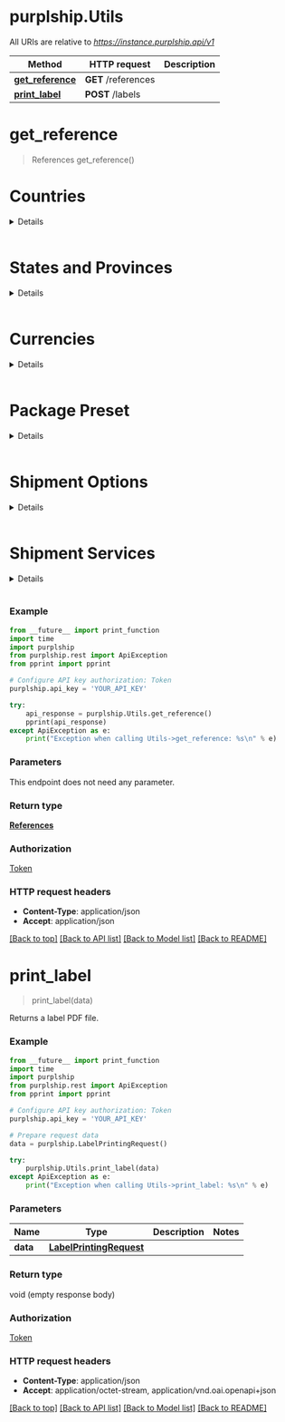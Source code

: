 # purplship.Utils

All URIs are relative to *https://instance.purplship.api/v1*

Method | HTTP request | Description
------------- | ------------- | -------------
[**get_reference**](Utils.md#get_reference) | **GET** /references | 
[**print_label**](Utils.md#print_label) | **POST** /labels | 


# **get_reference**
> References get_reference()

# Countries

<details>

Code | Name
--- | ---
AD | ANDORRA
AE | UNITED ARAB EMIRATES
AF | AFGHANISTAN
AG | ANTIGUA
AI | ANGUILLA
AL | ALBANIA
AM | ARMENIA
AN | NETHERLANDS ANTILLES
AO | ANGOLA
AR | ARGENTINA
AS | AMERICAN SAMOA
AT | AUSTRIA
AU | AUSTRALIA
AW | ARUBA
AZ | AZERBAIJAN
BA | BOSNIA AND HERZEGOVINA
BB | BARBADOS
BD | BANGLADESH
BE | BELGIUM
BF | BURKINA FASO
BG | BULGARIA
BH | BAHRAIN
BI | BURUNDI
BJ | BENIN
BM | BERMUDA
BN | BRUNEI
BO | BOLIVIA
BR | BRAZIL
BS | BAHAMAS
BT | BHUTAN
BW | BOTSWANA
BY | BELARUS
BZ | BELIZE
CA | CANADA
CD | CONGO, THE DEMOCRATIC REPUBLIC OF
CF | CENTRAL AFRICAN REPUBLIC
CG | CONGO
CH | SWITZERLAND
CI | COTE D IVOIRE
CK | COOK ISLANDS
CL | CHILE
CM | CAMEROON
CN | CHINA, PEOPLES REPUBLIC
CO | COLOMBIA
CR | COSTA RICA
CU | CUBA
CV | CAPE VERDE
CY | CYPRUS
CZ | CZECH REPUBLIC, THE
DE | GERMANY
DJ | DJIBOUTI
DK | DENMARK
DM | DOMINICA
DO | DOMINICAN REPUBLIC
DZ | ALGERIA
EC | ECUADOR
EE | ESTONIA
EG | EGYPT
ER | ERITREA
ES | SPAIN
ET | ETHIOPIA
FI | FINLAND
FJ | FIJI
FK | FALKLAND ISLANDS
FM | MICRONESIA, FEDERATED STATES OF
FO | FAROE ISLANDS
FR | FRANCE
GA | GABON
GB | UNITED KINGDOM
GD | GRENADA
GE | GEORGIA
GF | FRENCH GUYANA
GG | GUERNSEY
GH | GHANA
GI | GIBRALTAR
GL | GREENLAND
GM | GAMBIA
GN | GUINEA REPUBLIC
GP | GUADELOUPE
GQ | GUINEA-EQUATORIAL
GR | GREECE
GT | GUATEMALA
GU | GUAM
GW | GUINEA-BISSAU
GY | GUYANA (BRITISH)
HK | HONG KONG
HN | HONDURAS
HR | CROATIA
HT | HAITI
HU | HUNGARY
IC | CANARY ISLANDS, THE
ID | INDONESIA
IE | IRELAND, REPUBLIC OF
IL | ISRAEL
IN | INDIA
IQ | IRAQ
IR | IRAN (ISLAMIC REPUBLIC OF)
IS | ICELAND
IT | ITALY
JE | JERSEY
JM | JAMAICA
JO | JORDAN
JP | JAPAN
KE | KENYA
KG | KYRGYZSTAN
KH | CAMBODIA
KI | KIRIBATI
KM | COMOROS
KN | ST. KITTS
KP | KOREA, THE D.P.R OF (NORTH K.)
KR | KOREA, REPUBLIC OF (SOUTH K.)
KV | KOSOVO
KW | KUWAIT
KY | CAYMAN ISLANDS
KZ | KAZAKHSTAN
LA | LAO PEOPLES DEMOCRATIC REPUBLIC
LB | LEBANON
LC | ST. LUCIA
LI | LIECHTENSTEIN
LK | SRI LANKA
LR | LIBERIA
LS | LESOTHO
LT | LITHUANIA
LU | LUXEMBOURG
LV | LATVIA
LY | LIBYA
MA | MOROCCO
MC | MONACO
MD | MOLDOVA, REPUBLIC OF
ME | MONTENEGRO, REPUBLIC OF
MG | MADAGASCAR
MH | MARSHALL ISLANDS
MK | MACEDONIA, REPUBLIC OF
ML | MALI
MM | MYANMAR
MN | MONGOLIA
MO | MACAU
MP | COMMONWEALTH NO. MARIANA ISLANDS
MQ | MARTINIQUE
MR | MAURITANIA
MS | MONTSERRAT
MT | MALTA
MU | MAURITIUS
MV | MALDIVES
MW | MALAWI
MX | MEXICO
MY | MALAYSIA
MZ | MOZAMBIQUE
NA | NAMIBIA
NC | NEW CALEDONIA
NE | NIGER
NG | NIGERIA
NI | NICARAGUA
NL | NETHERLANDS, THE
NO | NORWAY
NP | NEPAL
NR | NAURU, REPUBLIC OF
NU | NIUE
NZ | NEW ZEALAND
OM | OMAN
PA | PANAMA
PE | PERU
PF | TAHITI
PG | PAPUA NEW GUINEA
PH | PHILIPPINES, THE
PK | PAKISTAN
PL | POLAND
PR | PUERTO RICO
PT | PORTUGAL
PW | PALAU
PY | PARAGUAY
QA | QATAR
RE | REUNION, ISLAND OF
RO | ROMANIA
RS | SERBIA, REPUBLIC OF
RU | RUSSIAN FEDERATION, THE
RW | RWANDA
SA | SAUDI ARABIA
SB | SOLOMON ISLANDS
SC | SEYCHELLES
SD | SUDAN
SE | SWEDEN
SG | SINGAPORE
SH | SAINT HELENA
SI | SLOVENIA
SK | SLOVAKIA
SL | SIERRA LEONE
SM | SAN MARINO
SN | SENEGAL
SO | SOMALIA
SR | SURINAME
SS | SOUTH SUDAN
ST | SAO TOME AND PRINCIPE
SV | EL SALVADOR
SY | SYRIA
SZ | SWAZILAND
TC | TURKS AND CAICOS ISLANDS
TD | CHAD
TG | TOGO
TH | THAILAND
TJ | TAJIKISTAN
TL | TIMOR LESTE
TN | TUNISIA
TO | TONGA
TR | TURKEY
TT | TRINIDAD AND TOBAGO
TV | TUVALU
TW | TAIWAN
TZ | TANZANIA
UA | UKRAINE
UG | UGANDA
US | UNITED STATES OF AMERICA
UY | URUGUAY
UZ | UZBEKISTAN
VA | VATICAN CITY STATE
VC | ST. VINCENT
VE | VENEZUELA
VG | VIRGIN ISLANDS (BRITISH)
VI | VIRGIN ISLANDS (US)
VN | VIETNAM
VU | VANUATU
WS | SAMOA
XB | BONAIRE
XC | CURACAO
XE | ST. EUSTATIUS
XM | ST. MAARTEN
XN | NEVIS
XS | SOMALILAND, REP OF (NORTH SOMALIA)
XY | ST. BARTHELEMY
YE | YEMEN, REPUBLIC OF
YT | MAYOTTE
ZA | SOUTH AFRICA
ZM | ZAMBIA
ZW | ZIMBABWE

</details><br/>


# States and Provinces

<details>


## UNITED ARAB EMIRATES

Code | Name
--- | ---
AB | Abu Dhabi
AJ | Ajman
DU | Dubai
FU | Fujairah
RA | Ras al-Khaimah
SH | Sharjah
UM | Umm al-Qaiwain



## CANADA

Code | Name
--- | ---
AB | Alberta
BC | British Columbia
MB | Manitoba
NB | New Brunswick
NL | Newfoundland
NT | Northwest Territories
NS | Nova Scotia
NU | Nunavut
ON | Ontario
PE | Prince Edward Island
QC | Quebec
SK | Saskatchewan
YT | Yukon



## CHINA, PEOPLES REPUBLIC

Code | Name
--- | ---
anhui | Anhui
hainan | Hainan
jiangxi | Jiangxi
shanghai | Shanghai
beijing | Beijing
hebei | Hebei
jilin | Jilin
shanxi | Shanxi
chongqing | Chongqing
heilongjiang | Heilongjiang
liaoning | Liaoning
sichuan | Sichuan
fujian | Fujian
henan | Henan
nei_mongol | Nei Mongol
tianjin | Tianjin
gansu | Gansu
hubei | Hubei
qinghai | Qinghai
xinjiang | Xinjiang
guangdong | Guangdong
hunan | Hunan
shaanxi | Shaanxi
yunnan | Yunnan
guizhou | Guizhou
jiangsu | Jiangsu
shandong | Shandong
zhejiang | Zhejiang



## INDIA

Code | Name
--- | ---
AN | Andaman & Nicobar (U.T)
AP | Andhra Pradesh
AR | Arunachal Pradesh
AS | Assam
BR | Bihar
CG | Chattisgarh
CH | Chandigarh (U.T.)
DD | Daman & Diu (U.T.)
DL | Delhi (U.T.)
DN | Dadra and Nagar Haveli (U.T.)
GA | Goa
GJ | Gujarat
HP | Himachal Pradesh
HR | Haryana
JH | Jharkhand
JK | Jammu & Kashmir
KA | Karnataka
KL | Kerala
LD | Lakshadweep (U.T)
MH | Maharashtra
ML | Meghalaya
MN | Manipur
MP | Madhya Pradesh
MZ | Mizoram
NL | Nagaland
OR | Orissa
PB | Punjab
PY | Puducherry (U.T.)
RJ | Rajasthan
SK | Sikkim
TN | Tamil Nadu
TR | Tripura
UA | Uttaranchal
UP | Uttar Pradesh
WB | West Bengal



## MEXICO

Code | Name
--- | ---
AG | Aguascalientes
BC | Baja California
BS | Baja California Sur
CM | Campeche
CS | Chiapas
CH | Chihuahua
CO | Coahuila
CL | Colima
DF | Ciudad de México
DG | Durango
GT | Guanajuato
GR | Guerrero
HG | Hidalgo
JA | Jalisco
EM | Estado de México
MI | Michoacán
MO | Morelos
NA | Nayarit
NL | Nuevo León
OA | Oaxaca
PU | Puebla
QE | Querétaro
QR | Quintana Roo
SL | San Luis Potosí
SI | Sinaloa
SO | Sonora
TB | Tabasco
TM | Tamaulipas
TL | Tlaxcala
VE | Veracruz
YU | Yucatán
ZA | Zacatecas



## UNITED STATES OF AMERICA

Code | Name
--- | ---
AL | Alabama
AK | Alaska
AZ | Arizona
AR | Arkansas
CA | California
CO | Colorado
CT | Connecticut
DE | Delaware
DC | District of Columbia
FL | Florida
GA | Georgia
HI | Hawaii
ID | Idaho
IL | Illinois
IN | Indiana
IA | Iowa
KS | Kansas
KY | Kentucky
LA | Louisiana
ME | Maine
MD | Maryland
MA | Massachusetts
MI | Michigan
MN | Minnesota
MS | Mississippi
MO | Missouri
MT | Montana
NE | Nebraska
NV | Nevada
NH | New Hampshire
NJ | New Jersey
NM | New Mexico
NY | New York
NC | North Carolina
ND | North Dakota
OH | Ohio
OK | Oklahoma
OR | Oregon
PA | Pennsylvania
RI | Rhode Island
SC | South Carolina
SD | South Dakota
TN | Tennessee
TX | Texas
UT | Utah
VT | Vermont
VA | Virginia
WA | Washington State
WV | West Virginia
WI | Wisconsin
WY | Wyoming
PR | Puerto Rico



</details><br/>

# Currencies

<details>

Code | Name
--- | ---
EUR | Euro
AED | UAE Dirham
USD | US Dollar
XCD | East Caribbean Dollar
AMD | Dran
ANG | Netherlands Antilles Guilder
AOA | Kwanza
ARS | Argentine Peso
AUD | Australian Dollar
AWG | Aruba Guilder
AZN | Manat
BAM | Convertible Marks
BBD | Barbadian Dollar
BDT | Taka
XOF | CFA Franc West Africa
BGN | Bulgarian Lev
BHD | Bahraini Dinar
BIF | Burundese Franc
BMD | Bermudian Dollar
BND | Brunei Dollar
BOB | Boliviano
BRL | Real
BSD | Bahamian Dollar
BTN | Ngultrum
BWP | Pula
BYN | Belarussian Ruble
BZD | Belize Dollar
CAD | Canadian Dollar
CDF | Franc Congolais
XAF | CFA Franc Central Africa
CHF | Swiss Franc
NZD | New Zealand Dollar
CLP | New Chile Peso
CNY | Yuan (Ren Min Bi)
COP | Colombian Peso
CRC | Costa Rican Colon
CUC | Peso Convertible
CVE | Cape Verde Escudo
CZK | Czech Koruna
DJF | Djibouti Franc
DKK | Danish Krone
DOP | Dominican Republic Peso
DZD | Algerian Dinar
EGP | Egyptian Pound
ERN | Nakfa
ETB | Birr
FJD | Fijian Dollar
GBP | Pound Sterling
GEL | Georgian Lari
GHS | Cedi
GMD | Dalasi
GNF | Guinea Franc
GTQ | Quetzal
GYD | Guyanan Dollar
HKD | Hong Kong Dollar
HNL | Lempira
HRK | Croatian Kuna
HTG | Gourde
HUF | Forint
IDR | Rupiah
ILS | New Israeli Shekel
INR | Indian Rupee
IRR | Iranian Rial
ISK | Icelandic Krona
JMD | Jamaican Dollar
JOD | Jordanian Dinar
JPY | Yen
KES | Kenyan Shilling
KGS | Som
KHR | Khmer Rial
KMF | Comoros Franc
KPW | North Korean Won
KRW | Won
KWD | Kuwaiti Dinar
KYD | Cayman Islands Dollar
KZT | Tenge
LAK | Kip
LKR | Sri Lankan Rupee
LRD | Liberian Dollar
LSL | Loti
LYD | Libyan Dinar
MAD | Moroccan Dirham
MDL | Leu
MGA | Ariary
MKD | Denar
MMK | Kyat
MNT | Tugrik
MOP | Pataca
MRO | Ouguiya
MUR | Mauritius Rupee
MVR | Rufiyaa
MWK | Kwacha
MXN | Mexican Nuevo Peso
MYR | Ringgit
MZN | Mozambique Metical
NAD | Namibian Dollar
XPF | CFP Franc
NGN | Naira
NIO | Cordoba Oro
NOK | Norwegian Krone
NPR | Nepalese Rupee
OMR | Omani Rial
PEN | Nuevo Sol
PGK | Kina
PHP | Phillipines Peso
PKR | Pakistani Rupee
PLN | Zloty
PYG | Guarani
QAR | Qatar Rial
RSD | Serbia, Dinars
RUB | Russian Ruble
RWF | Rwanda Franc
SAR | Saudi Riyal
SBD | Solomon Islands Dollar
SCR | Seychelles Rupee
SDG | Sudanese Pound
SEK | Swedish Krona
SGD | Singapore Dollar
SHP | St. Helena Pound
SLL | Leone
SOS | Somali Shilling
SRD | Suriname Dollar
SSP | South Sudanese pound
STD | Dobra
SYP | Syrian Pound
SZL | Lilangeni
THB | Baht
TJS | Somoni
TND | Tunisian Dinar
TOP | Pa'anga
TRY | New Turkish Lira
TTD | Trinidad and Tobago Dollar
TWD | New Taiwan Dollar
TZS | Tanzanian Shilling
UAH | Hryvna
UYU | Peso Uruguayo
UZS | Sum
VEF | Bolivar Fuerte
VND | Dong
VUV | Vanuatu Vatu
WST | Tala
YER | Yemeni Riyal
ZAR | South African Rand

</details><br/>


# Package Preset

<details>


## Canada Post

Code | Dimensions | Note
--- | --- | ---
canadapost_mailing_box | 15.2 x 10.2 | height x width
canadapost_extra_small_mailing_box | 14.0 x 14.0 x 14.0 | height x length x width
canadapost_small_mailing_box | 22.9 x 6.4 x 28.6 | height x length x width
canadapost_medium_mailing_box | 23.5 x 13.3 x 31.0 | height x length x width
canadapost_large_mailing_box | 30.5 x 9.5 x 38.1 | height x length x width
canadapost_extra_large_mailing_box | 30.5 x 21.6 x 40.0 | height x length x width
canadapost_corrugated_small_box | 32.0 x 32.0 x 42.0 | height x length x width
canadapost_corrugated_medium_box | 38.0 x 32.0 x 46.0 | height x length x width
canadapost_corrugated_large_box | 46.0 x 40.6 x 46.0 | height x length x width
canadapost_xexpresspost_certified_envelope | 15.9 x 1.5 x 0.5 x 26.0 | height x length x weight x width
canadapost_xexpresspost_national_large_envelope | 29.2 x 1.5 x 1.36 x 40.0 | height x length x weight x width



## DHL

Code | Dimensions | Note
--- | --- | ---
dhl_express_envelope | 27.5 x 1.0 x 0.5 x 35.0 | height x length x weight x width
dhl_express_standard_flyer | 30.0 x 2.0 x 40.0 | height x weight x width
dhl_express_large_flyer | 37.5 x 3.0 x 47.5 | height x weight x width
dhl_express_box_2 | 18.2 x 10.0 x 1.0 x 33.7 | height x length x weight x width
dhl_express_box_3 | 32.0 x 5.2 x 2.0 x 33.6 | height x length x weight x width
dhl_express_box_4 | 32.2 x 18.0 x 5.0 x 33.7 | height x length x weight x width
dhl_express_box_5 | 32.2 x 34.5 x 10.0 x 33.7 | height x length x weight x width
dhl_express_box_6 | 35.9 x 36.9 x 15.0 x 41.7 | height x length x weight x width
dhl_express_box_7 | 40.4 x 38.9 x 20.0 x 48.1 | height x length x weight x width
dhl_express_box_8 | 44.4 x 40.9 x 25.0 x 54.2 | height x length x weight x width
dhl_express_tube | 15.0 x 15.0 x 5.0 x 96.0 | height x length x weight x width
dhl_didgeridoo_box | 13.0 x 162.0 x 10.0 x 13.0 | height x length x weight x width
dhl_jumbo_box | 42.7 x 33.0 x 30.0 x 45.0 | height x length x weight x width
dhl_jumbo_box_junior | 34.0 x 24.1 x 20.0 x 39.9 | height x length x weight x width



## FedEx

Code | Dimensions | Note
--- | --- | ---
fedex_envelope_legal_size | 15.5 x 1.0 x 9.5 | height x weight x width
fedex_padded_pak | 14.75 x 2.2 x 11.75 | height x weight x width
fedex_polyethylene_pak | 15.5 x 2.2 x 12.0 | height x weight x width
fedex_clinical_pak | 18.0 x 2.2 x 13.5 | height x weight x width
fedex_small_box | 10.9 x 1.5 x 20.0 x 12.25 | height x length x weight x width
fedex_medium_box | 11.5 x 2.38 x 20.0 x 13.25 | height x length x weight x width
fedex_large_box | 12.38 x 3.0 x 20.0 x 17.88 | height x length x weight x width
fedex_10_kg_box | 12.94 x 10.19 x 10.0 x 15.81 | height x length x weight x width
fedex_25_kg_box | 16.56 x 13.19 x 25.0 x 21.56 | height x length x weight x width
fedex_tube | 6.0 x 6.0 x 20.0 x 38.0 | height x length x weight x width



## Purolator

Code | Dimensions | Note
--- | --- | ---
purolator_express_envelope | 1.0 | weight
purolator_express_pack | 3.0 | weight
purolator_express_box | 7.0 | weight



## UPS

Code | Dimensions | Note
--- | --- | ---
ups_small_express_box | 11.0 x 2.0 x 30.0 x 13.0 | height x length x weight x width
ups_medium_express_box | 11.0 x 3.0 x 30.0 x 16.0 | height x length x weight x width
ups_large_express_box | 13.0 x 3.0 x 30.0 x 18.0 | height x length x weight x width
ups_express_tube | 6.0 x 6.0 x 38.0 | height x length x width
ups_express_pak | 11.75 x 16.0 | height x width
ups_world_document_box | 12.5 x 3.0 x 17.5 | height x length x width



</details><br/>


# Shipment Options

<details>


## Canada Post

Code | Identifier
--- | ---
canadapost_signature | SO
canadapost_coverage | COV
canadapost_collect_on_delivery | COD
canadapost_proof_of_age_required_18 | PA18
canadapost_proof_of_age_required_19 | PA19
canadapost_card_for_pickup | HFP
canadapost_do_not_safe_drop | DNS
canadapost_leave_at_door | LAD
canadapost_deliver_to_post_office | D2PO
canadapost_return_at_senders_expense | RASE
canadapost_return_to_sender | RTS
canadapost_abandon | ABAN



## DHL

Code | Identifier
--- | ---
dhl_logistics_services | 0A
dhl_mailroom_management | 0B
dhl_pallet_administration | 0C
dhl_warehousing | 0D
dhl_express_logistics_centre | 0E
dhl_strategic_parts_centre | 0F
dhl_local_distribution_centre | 0G
dhl_terminal_handling | 0H
dhl_cross_docking | 0I
dhl_inventory_management | 0J
dhl_loading_unloading | 0K
dhl_product_kitting | 0L
dhl_priority_account_desk | 0M
dhl_document_archiving | 0N
dhl_saturday_delivery | AA
dhl_saturday_pickup | AB
dhl_holiday_delivery | AC
dhl_holiday_pickup | AD
dhl_domestic_saturday_delivery | AG
dhl_standard | BA
dhl_globalmail_item | BB
dhl_letter | BC
dhl_packet | BD
dhl_letter_plus | BE
dhl_packet_plus | BF
dhl_elevated_risk | CA
dhl_restricted_destination | CB
dhl_security_validation | CC
dhl_secure_protection | CD
dhl_proof_of_identity | CE
dhl_secure_storage | CF
dhl_diplomatic_material | CG
dhl_smart_sensor | CH
dhl_visa_program | CI
dhl_onboard_courier | CJ
dhl_secure_safebox | CK
dhl_smart_sentry | CL
dhl_split_duties_and_tax | DC
dhl_duties_and_taxes_paid | DD
dhl_receiver_paid | DE
dhl_duties_and_taxes_unpaid | DS
dhl_import_billing | DT
dhl_importer_of_record | DU
dhl_go_green_carbon_neutral | EA
dhl_go_green_carbon_footprint | EB
dhl_go_green_carbon_estimate | EC
dhl_fuel_surcharge_b | FB
dhl_fuel_surcharge_c | FC
dhl_fuel_surcharge_f | FF
dhl_smartphone_box | GA
dhl_laptop_box | GB
dhl_bottle_box | GC
dhl_repacking | GD
dhl_tablet_box | GE
dhl_filler_material | GF
dhl_packaging | GG
dhl_diplomatic_bag | GH
dhl_pallet_box | GI
dhl_lock_box | GJ
dhl_lithium_ion_pi965_section_ii | HB
dhl_dry_ice_un1845 | HC
dhl_lithium_ion_pi965_966_section_ii | HD
dhl_dangerous_goods | HE
dhl_perishable_cargo | HG
dhl_excepted_quantity | HH
dhl_spill_cleaning | HI
dhl_consumer_commodities | HK
dhl_limited_quantities_adr | HL
dhl_lithium_metal_pi969_section_ii | HM
dhl_adr_load_exemption | HN
dhl_lithium_ion_pi967_section_ii | HV
dhl_lithium_metal_pi970_section_ii | HW
dhl_biological_un3373 | HY
dhl_extended_liability | IB
dhl_contract_insurance | IC
dhl_shipment_insurance | II
dhl_delivery_notification | JA
dhl_pickup_notification | JC
dhl_proactive_tracking | JD
dhl_performance_reporting | JE
dhl_prealert_notification | JY
dhl_change_of_billing | KA
dhl_cash_on_delivery | KB
dhl_printed_invoice | KD
dhl_waybill_copy | KE
dhl_import_paperwork | KF
dhl_payment_on_pickup | KY
dhl_shipment_intercept | LA
dhl_shipment_redirect | LC
dhl_storage_at_facility | LE
dhl_cold_storage | LG
dhl_specific_routing | LH
dhl_service_recovery | LV
dhl_alternative_address | LW
dhl_hold_for_collection | LX
dhl_address_correction_a | MA
dhl_address_correction_b | MB
dhl_neutral_delivery | NN
dhl_remote_area_pickup | OB
dhl_remote_area_delivery_c | OC
dhl_out_of_service_area | OE
dhl_remote_area_delivery_o | OO
dhl_shipment_preparation | PA
dhl_shipment_labeling | PB
dhl_shipment_consolidation | PC
dhl_relabeling_data_entry | PD
dhl_preprinted_waybill | PE
dhl_piece_labelling | PS
dhl_data_staging_03 | PT
dhl_data_staging_06 | PU
dhl_data_staging_12 | PV
dhl_data_staging_24 | PW
dhl_standard_pickup | PX
dhl_scheduled_pickup | PY
dhl_dedicated_pickup | QA
dhl_early_pickup | QB
dhl_late_pickup | QD
dhl_residential_pickup | QE
dhl_loading_waiting | QF
dhl_bypass_injection | QH
dhl_direct_injection | QI
dhl_drop_off_at_facility | QY
dhl_delivery_signature | SA
dhl_content_signature | SB
dhl_named_signature | SC
dhl_adult_signature | SD
dhl_contract_signature | SE
dhl_alternative_signature | SW
dhl_no_signature_required | SX
dhl_dedicated_delivery | TA
dhl_early_delivery | TB
dhl_time_window_delivery | TC
dhl_evening_delivery | TD
dhl_delivery_on_appointment | TE
dhl_return_undeliverable | TG
dhl_swap_delivery | TH
dhl_unloading_waiting | TJ
dhl_residential_delivery | TK
dhl_repeat_delivery | TN
dhl_alternative_date | TT
dhl_no_partial_delivery | TU
dhl_service_point_24_7 | TV
dhl_pre_9_00 | TW
dhl_pre_10_30 | TX
dhl_pre_12_00 | TY
dhl_thermo_packaging | UA
dhl_ambient_vialsafe | UB
dhl_ambient_non_insulated | UC
dhl_ambient_insulated | UD
dhl_ambient_extreme | UE
dhl_chilled_box_s | UF
dhl_chilled_box_m | UG
dhl_chilled_box_l | UH
dhl_frozen_no_ice_s | UI
dhl_frozen_no_ice_m | UJ
dhl_frozen_no_ice_l | UK
dhl_frozen_ice_sticks_s | UL
dhl_frozen_ice_sticks_m | UM
dhl_frozen_ice_sticks_l | UN
dhl_frozen_ice_plates_s | UO
dhl_frozen_ice_plates_m | UP
dhl_frozen_ice_plates_l | UQ
dhl_combination_no_ice | UR
dhl_combination_dry_ice | US
dhl_frozen_ice_sticks_e | UT
dhl_frozen_ice_plates_e | UV
dhl_customer_tcp_1 | UW
dhl_thermo_accessories | VA
dhl_absorbent_sleeve | VB
dhl_cooland_wrap | VC
dhl_dry_ice_supplies | VD
dhl_pressure_bag_s | VE
dhl_pressure_bag_m | VF
dhl_pressure_bag_l | VG
dhl_informal_clearance | WA
dhl_formal_clearance | WB
dhl_payment_deferment | WC
dhl_clearance_authorization | WD
dhl_multiline_entry | WE
dhl_post_clearance_modification | WF
dhl_handover_to_broker | WG
dhl_physical_intervention | WH
dhl_bio_phyto_veterinary_controls | WI
dhl_obtaining_permits_and_licences | WJ
dhl_bonded_storage | WK
dhl_bonded_transit_documents | WL
dhl_temporary_import_export | WM
dhl_under_bond_guarantee | WN
dhl_export_declaration | WO
dhl_exporter_validation | WP
dhl_certificate_of_origin | WQ
dhl_document_translation | WR
dhl_personal_effects | WS
dhl_paperless_trade | WY
dhl_import_export_taxes | XB
dhl_unrecoverable_origin_tax | XC
dhl_quarantine_inspection | XD
dhl_merchandise_process | XE
dhl_domestic_postal_tax | XF
dhl_tier_two_tax | XG
dhl_tier_three_tax | XH
dhl_import_penalty | XI
dhl_cargo_zone_process | XJ
dhl_import_export_duties | XX
dhl_premium_09_00 | Y1
dhl_premium_10_30 | Y2
dhl_premium_12_00 | Y3
dhl_over_sized_piece_b | YB
dhl_over_handled_piece_c | YC
dhl_multipiece_shipment | YE
dhl_over_weight_piece_f | YF
dhl_over_sized_piece_g | YG
dhl_over_handled_piece_h | YH
dhl_premium_9_00_i | YI
dhl_premium_10_30_j | YJ
dhl_premium_12_00_k | YK
dhl_paket_shipment | YV
dhl_breakbulk_mother | YW
dhl_breakbulk_baby | YX
dhl_over_weight_piece_y | YY
dhl_customer_claim | ZA
dhl_damage_compensation | ZB
dhl_loss_compensation | ZC
dhl_customer_rebate | ZD
dhl_e_com_discount | ZE



## FedEx

Code | Identifier
--- | ---
blind_shipment | BLIND_SHIPMENT
broker_select_option | BROKER_SELECT_OPTION
call_before_delivery | CALL_BEFORE_DELIVERY
cod | COD
cod_remittance | COD_REMITTANCE
custom_delivery_window | CUSTOM_DELIVERY_WINDOW
cut_flowers | CUT_FLOWERS
dangerous_goods | DANGEROUS_GOODS
delivery_on_invoice_acceptance | DELIVERY_ON_INVOICE_ACCEPTANCE
detention | DETENTION
do_not_break_down_pallets | DO_NOT_BREAK_DOWN_PALLETS
do_not_stack_pallets | DO_NOT_STACK_PALLETS
dry_ice | DRY_ICE
east_coast_special | EAST_COAST_SPECIAL
electronic_trade_documents | ELECTRONIC_TRADE_DOCUMENTS
event_notification | EVENT_NOTIFICATION
exclude_from_consolidation | EXCLUDE_FROM_CONSOLIDATION
exclusive_use | EXCLUSIVE_USE
exhibition_delivery | EXHIBITION_DELIVERY
exhibition_pickup | EXHIBITION_PICKUP
expedited_alternate_delivery_route | EXPEDITED_ALTERNATE_DELIVERY_ROUTE
expedited_one_day_earlier | EXPEDITED_ONE_DAY_EARLIER
expedited_service_monitoring_and_delivery | EXPEDITED_SERVICE_MONITORING_AND_DELIVERY
expedited_standard_day_early_delivery | EXPEDITED_STANDARD_DAY_EARLY_DELIVERY
extra_labor | EXTRA_LABOR
extreme_length | EXTREME_LENGTH
fedex_one_rate | FEDEX_ONE_RATE
flatbed_trailer | FLATBED_TRAILER
food | FOOD
freight_guarantee | FREIGHT_GUARANTEE
freight_to_collect | FREIGHT_TO_COLLECT
future_day_shipment | FUTURE_DAY_SHIPMENT
hold_at_location | HOLD_AT_LOCATION
holiday_delivery | HOLIDAY_DELIVERY
holiday_guarantee | HOLIDAY_GUARANTEE
home_delivery_premium | HOME_DELIVERY_PREMIUM
inside_delivery | INSIDE_DELIVERY
inside_pickup | INSIDE_PICKUP
international_controlled_export_service | INTERNATIONAL_CONTROLLED_EXPORT_SERVICE
international_mail_service | INTERNATIONAL_MAIL_SERVICE
international_traffic_in_arms_regulations | INTERNATIONAL_TRAFFIC_IN_ARMS_REGULATIONS
liftgate_delivery | LIFTGATE_DELIVERY
liftgate_pickup | LIFTGATE_PICKUP
limited_access_delivery | LIMITED_ACCESS_DELIVERY
limited_access_pickup | LIMITED_ACCESS_PICKUP
marking_or_tagging | MARKING_OR_TAGGING
non_business_time | NON_BUSINESS_TIME
pallet_shrinkwrap | PALLET_SHRINKWRAP
pallet_weight_allowance | PALLET_WEIGHT_ALLOWANCE
pallets_provided | PALLETS_PROVIDED
pending_complete | PENDING_COMPLETE
pending_shipment | PENDING_SHIPMENT
permit | PERMIT
pharmacy_delivery | PHARMACY_DELIVERY
poison | POISON
port_delivery | PORT_DELIVERY
port_pickup | PORT_PICKUP
pre_delivery_notification | PRE_DELIVERY_NOTIFICATION
pre_eig_processing | PRE_EIG_PROCESSING
pre_multiplier_processing | PRE_MULTIPLIER_PROCESSING
protection_from_freezing | PROTECTION_FROM_FREEZING
regional_mall_delivery | REGIONAL_MALL_DELIVERY
regional_mall_pickup | REGIONAL_MALL_PICKUP
return_shipment | RETURN_SHIPMENT
returns_clearance | RETURNS_CLEARANCE
returns_clearance_special_routing_required | RETURNS_CLEARANCE_SPECIAL_ROUTING_REQUIRED
saturday_delivery | SATURDAY_DELIVERY
saturday_pickup | SATURDAY_PICKUP
shipment_assembly | SHIPMENT_ASSEMBLY
sort_and_segregate | SORT_AND_SEGREGATE
special_delivery | SPECIAL_DELIVERY
special_equipment | SPECIAL_EQUIPMENT
storage | STORAGE
sunday_delivery | SUNDAY_DELIVERY
third_party_consignee | THIRD_PARTY_CONSIGNEE
top_load | TOP_LOAD
usps_delivery | USPS_DELIVERY
usps_pickup | USPS_PICKUP
weighing | WEIGHING



## Purolator

Code | Identifier
--- | ---
dangerous_goods | Dangerous Goods
chain_of_signature | Chain of Signature
express_cheque | ExpressCheque
hold_for_pickup | Hold For Pickup
return_services | Return Services
saturday_service | Saturday Service
origin_signature_not_required | Origin Signature Not Required (OSNR)
adult_signature_required | Adult Signature Required (ASR)
special_handling | Special Handling



## UPS

Code | Identifier
--- | ---
saturday_delivery_indicator | SaturdayDeliveryIndicator
access_point_cod | AccessPointCOD
deliver_to_addressee_only_indicator | DeliverToAddresseeOnlyIndicator
direct_delivery_only_indicator | DirectDeliveryOnlyIndicator
cod | COD
delivery_confirmation | DeliveryConfirmation
return_of_document_indicator | ReturnOfDocumentIndicator
up_scarbonneutral_indicator | UPScarbonneutralIndicator
certificate_of_origin_indicator | CertificateOfOriginIndicator
pickup_options | PickupOptions
delivery_options | DeliveryOptions
restricted_articles | RestrictedArticles
shipper_export_declaration_indicator | ShipperExportDeclarationIndicator
commercial_invoice_removal_indicator | CommercialInvoiceRemovalIndicator
import_control | ImportControl
return_service | ReturnService
sdl_shipment_indicator | SDLShipmentIndicator
epra_indicator | EPRAIndicator



</details><br/>


# Shipment Services

<details>


## Canada Post

Code | Identifier
--- | ---
canadapost_regular_parcel | DOM.RP
canadapost_expedited_parcel | DOM.EP
canadapost_xpresspost | DOM.XP
canadapost_priority | DOM.PC
canadapost_library_books | DOM.LIB
canadapost_expedited_parcel_usa | USA.EP
canadapost_priority_worldwide_envelope_usa | USA.PW.ENV
canadapost_priority_worldwide_pak_usa | USA.PW.PAK
canadapost_priority_worldwide_parcel_usa | USA.PW.PARCEL
canadapost_small_packet_usa_air | USA.SP.AIR
canadapost_tracked_packet_usa | USA.TP
canadapost_tracked_packet_usa_lvm | USA.TP.LVM
canadapost_xpresspost_usa | USA.XP
canadapost_xpresspost_international | INT.XP
canadapost_international_parcel_air | INT.IP.AIR
canadapost_international_parcel_surface | INT.IP.SURF
canadapost_priority_worldwide_envelope_intl | INT.PW.ENV
canadapost_priority_worldwide_pak_intl | INT.PW.PAK
canadapost_priority_worldwide_parcel_intl | INT.PW.PARCEL
canadapost_small_packet_international_air | INT.SP.AIR
canadapost_small_packet_international_surface | INT.SP.SURF
canadapost_tracked_packet_international | INT.TP



## DHL

Code | Identifier
--- | ---
dhl_logistics_services | LOGISTICS SERVICES
dhl_domestic_express_12_00_doc | DOMESTIC EXPRESS 12:00 DOC
dhl_b2_c_doc | B2C DOC
dhl_b2_c_nondoc | B2C NONDOC
dhl_jetline | JETLINE
dhl_sprintline | SPRINTLINE
dhl_express_easy_doc | EXPRESS EASY DOC
dhl_express_easy_nondoc | EXPRESS EASY NONDOC
dhl_europack_doc | EUROPACK DOC
dhl_auto_reversals | AUTO REVERSALS
dhl_breakbulk_express_doc | BREAKBULK EXPRESS DOC
dhl_medical_express_doc | MEDICAL EXPRESS DOC
dhl_express_worldwide_doc | EXPRESS WORLDWIDE DOC
dhl_express_9_00_nondoc | EXPRESS 9:00 NONDOC
dhl_freight_worldwide_nondoc | FREIGHT WORLDWIDE NONDOC
dhl_domestic_economy_select_doc | DOMESTIC ECONOMY SELECT DOC
dhl_economy_select_nondoc | ECONOMY SELECT NONDOC
dhl_domestic_express_9_00_doc | DOMESTIC EXPRESS 9:00 DOC
dhl_jumbo_box_nondoc | JUMBO BOX NONDOC
dhl_express_9_00_doc | EXPRESS 9:00 DOC
dhl_express_10_30_doc | EXPRESS 10:30 DOC
dhl_express_10_30_nondoc | EXPRESS 10:30 NONDOC
dhl_domestic_express_doc | DOMESTIC EXPRESS DOC
dhl_domestic_express_10_30_doc | DOMESTIC EXPRESS 10:30 DOC
dhl_express_worldwide_nondoc | EXPRESS WORLDWIDE NONDOC
dhl_medical_express_nondoc | MEDICAL EXPRESS NONDOC
dhl_globalmail_business_doc | GLOBALMAIL BUSINESS DOC
dhl_same_day_doc | SAME DAY DOC
dhl_express_12_00_doc | EXPRESS 12:00 DOC
dhl_europack_nondoc | EUROPACK NONDOC
dhl_economy_select_doc | ECONOMY SELECT DOC
dhl_express_envelope_doc | EXPRESS ENVELOPE DOC
dhl_express_12_00_nondoc | EXPRESS 12:00 NONDOC
dhl_destination_charges | Destination Charges



## FedEx

Code | Identifier
--- | ---
europe_first_international_priority | EUROPE_FIRST_INTERNATIONAL_PRIORITY
fedex_1_day_freight | FEDEX_1_DAY_FREIGHT
fedex_2_day | FEDEX_2_DAY
fedex_2_day_am | FEDEX_2_DAY_AM
fedex_2_day_freight | FEDEX_2_DAY_FREIGHT
fedex_3_day_freight | FEDEX_3_DAY_FREIGHT
fedex_cargo_airport_to_airport | FEDEX_CARGO_AIRPORT_TO_AIRPORT
fedex_cargo_freight_forwarding | FEDEX_CARGO_FREIGHT_FORWARDING
fedex_cargo_international_express_freight | FEDEX_CARGO_INTERNATIONAL_EXPRESS_FREIGHT
fedex_cargo_international_premium | FEDEX_CARGO_INTERNATIONAL_PREMIUM
fedex_cargo_mail | FEDEX_CARGO_MAIL
fedex_cargo_registered_mail | FEDEX_CARGO_REGISTERED_MAIL
fedex_cargo_surface_mail | FEDEX_CARGO_SURFACE_MAIL
fedex_custom_critical_air_expedite | FEDEX_CUSTOM_CRITICAL_AIR_EXPEDITE
fedex_custom_critical_air_expedite_exclusive_use | FEDEX_CUSTOM_CRITICAL_AIR_EXPEDITE_EXCLUSIVE_USE
fedex_custom_critical_air_expedite_network | FEDEX_CUSTOM_CRITICAL_AIR_EXPEDITE_NETWORK
fedex_custom_critical_charter_air | FEDEX_CUSTOM_CRITICAL_CHARTER_AIR
fedex_custom_critical_point_to_point | FEDEX_CUSTOM_CRITICAL_POINT_TO_POINT
fedex_custom_critical_surface_expedite | FEDEX_CUSTOM_CRITICAL_SURFACE_EXPEDITE
fedex_custom_critical_surface_expedite_exclusive_use | FEDEX_CUSTOM_CRITICAL_SURFACE_EXPEDITE_EXCLUSIVE_USE
fedex_custom_critical_temp_assure_air | FEDEX_CUSTOM_CRITICAL_TEMP_ASSURE_AIR
fedex_custom_critical_temp_assure_validated_air | FEDEX_CUSTOM_CRITICAL_TEMP_ASSURE_VALIDATED_AIR
fedex_custom_critical_white_glove_services | FEDEX_CUSTOM_CRITICAL_WHITE_GLOVE_SERVICES
fedex_distance_deferred | FEDEX_DISTANCE_DEFERRED
fedex_express_saver | FEDEX_EXPRESS_SAVER
fedex_first_freight | FEDEX_FIRST_FREIGHT
fedex_freight_economy | FEDEX_FREIGHT_ECONOMY
fedex_freight_priority | FEDEX_FREIGHT_PRIORITY
fedex_ground | FEDEX_GROUND
fedex_international_priority_plus | FEDEX_INTERNATIONAL_PRIORITY_PLUS
fedex_next_day_afternoon | FEDEX_NEXT_DAY_AFTERNOON
fedex_next_day_early_morning | FEDEX_NEXT_DAY_EARLY_MORNING
fedex_next_day_end_of_day | FEDEX_NEXT_DAY_END_OF_DAY
fedex_next_day_freight | FEDEX_NEXT_DAY_FREIGHT
fedex_next_day_mid_morning | FEDEX_NEXT_DAY_MID_MORNING
first_overnight | FIRST_OVERNIGHT
ground_home_delivery | GROUND_HOME_DELIVERY
international_distribution_freight | INTERNATIONAL_DISTRIBUTION_FREIGHT
international_economy | INTERNATIONAL_ECONOMY
international_economy_distribution | INTERNATIONAL_ECONOMY_DISTRIBUTION
international_economy_freight | INTERNATIONAL_ECONOMY_FREIGHT
international_first | INTERNATIONAL_FIRST
international_ground | INTERNATIONAL_GROUND
international_priority | INTERNATIONAL_PRIORITY
international_priority_distribution | INTERNATIONAL_PRIORITY_DISTRIBUTION
international_priority_express | INTERNATIONAL_PRIORITY_EXPRESS
international_priority_freight | INTERNATIONAL_PRIORITY_FREIGHT
priority_overnight | PRIORITY_OVERNIGHT
same_day | SAME_DAY
same_day_city | SAME_DAY_CITY
same_day_metro_afternoon | SAME_DAY_METRO_AFTERNOON
same_day_metro_morning | SAME_DAY_METRO_MORNING
same_day_metro_rush | SAME_DAY_METRO_RUSH
smart_post | SMART_POST
standard_overnight | STANDARD_OVERNIGHT
transborder_distribution_consolidation | TRANSBORDER_DISTRIBUTION_CONSOLIDATION



## Purolator

Code | Identifier
--- | ---
purolator_express_9_am | PurolatorExpress9AM
purolator_express_us | PurolatorExpressU.S.
purolator_express_10_30_am | PurolatorExpress10:30AM
purolator_express_us_9_am | PurolatorExpressU.S.9AM
purolator_express_12_pm | PurolatorExpress12PM
purolator_express_us_10_30_am | PurolatorExpressU.S.10:30AM
purolator_express | PurolatorExpress
purolator_express_us_12_00 | PurolatorExpressU.S.12:00
purolator_express_evening | PurolatorExpressEvening
purolator_express_envelope_us | PurolatorExpressEnvelopeU.S.
purolator_express_envelope_9_am | PurolatorExpressEnvelope9AM
purolator_express_us_envelope_9_am | PurolatorExpressU.S.Envelope9AM
purolator_express_envelope_10_30_am | PurolatorExpressEnvelope10:30AM
purolator_express_us_envelope_10_30_am | PurolatorExpressU.S.Envelope10:30AM
purolator_express_envelope_12_pm | PurolatorExpressEnvelope12PM
purolator_express_us_envelope_12_00 | PurolatorExpressU.S.Envelope12:00
purolator_express_envelope | PurolatorExpressEnvelope
purolator_express_pack_us | PurolatorExpressPackU.S.
purolator_express_envelope_evening | PurolatorExpressEnvelopeEvening
purolator_express_us_pack_9_am | PurolatorExpressU.S.Pack9AM
purolator_express_pack_9_am | PurolatorExpressPack9AM
purolator_express_us_pack_10_30_am | PurolatorExpressU.S.Pack10:30AM
purolator_express_pack10_30_am | PurolatorExpressPack10:30AM
purolator_express_us_pack_12_00 | PurolatorExpressU.S.Pack12:00
purolator_express_pack_12_pm | PurolatorExpressPack12PM
purolator_express_box_us | PurolatorExpressBoxU.S.
purolator_express_pack | PurolatorExpressPack
purolator_express_us_box_9_am | PurolatorExpressU.S.Box9AM
purolator_express_pack_evening | PurolatorExpressPackEvening
purolator_express_us_box_10_30_am | PurolatorExpressU.S.Box10:30AM
purolator_express_box_9_am | PurolatorExpressBox9AM
purolator_express_us_box_12_00 | PurolatorExpressU.S.Box12:00
purolator_express_box_10_30_am | PurolatorExpressBox10:30AM
purolator_ground_us | PurolatorGroundU.S.
purolator_express_box_12_pm | PurolatorExpressBox12PM
purolator_express_international | PurolatorExpressInternational
purolator_express_box | PurolatorExpressBox
purolator_express_international_9_am | PurolatorExpressInternational9AM
purolator_express_box_evening | PurolatorExpressBoxEvening
purolator_express_international_10_30_am | PurolatorExpressInternational10:30AM
purolator_ground | PurolatorGround
purolator_express_international_12_00 | PurolatorExpressInternational12:00
purolator_ground9_am | PurolatorGround9AM
purolator_express_envelope_international | PurolatorExpressEnvelopeInternational
purolator_ground10_30_am | PurolatorGround10:30AM
purolator_express_international_envelope_9_am | PurolatorExpressInternationalEnvelope9AM
purolator_ground_evening | PurolatorGroundEvening
purolator_express_international_envelope_10_30_am | PurolatorExpressInternationalEnvelope10:30AM
purolator_quick_ship | PurolatorQuickShip
purolator_express_international_envelope_12_00 | PurolatorExpressInternationalEnvelope12:00
purolator_quick_ship_envelope | PurolatorQuickShipEnvelope
purolator_express_pack_international | PurolatorExpressPackInternational
purolator_quick_ship_pack | PurolatorQuickShipPack
purolator_express_international_pack_9_am | PurolatorExpressInternationalPack9AM
purolator_quick_ship_box | PurolatorQuickShipBox
purolator_express_international_pack_10_30_am | PurolatorExpressInternationalPack10:30AM
purolator_express_international_pack_12_00 | PurolatorExpressInternationalPack12:00
purolator_express_box_international | PurolatorExpressBoxInternational
purolator_express_international_box_9_am | PurolatorExpressInternationalBox9AM
purolator_express_international_box_10_30_am | PurolatorExpressInternationalBox10:30AM
purolator_express_international_box_12_00 | PurolatorExpressInternationalBox12:00



## UPS

Code | Identifier
--- | ---
ups_standard | 11
ups_worldwide_expedited | 08
ups_worldwide_express | 07
ups_worldwide_express_plus | 54
ups_worldwide_saver | 65
ups_2nd_day_air | 02
ups_2nd_day_air_am | 59
ups_3_day_select | 12
ups_expedited_mail_innovations | M4
ups_first_class_mail | M2
ups_ground | 03
ups_next_day_air | 01
ups_next_day_air_early | 14
ups_next_day_air_saver | 13
ups_priority_mail | M3
ups_access_point_economy | 70
ups_today_dedicated_courier | 83
ups_today_express | 85
ups_today_express_saver | 86
ups_today_standard | 82
ups_worldwide_express_freight | 96
ups_priority_mail_innovations | M5
ups_economy_mail_innovations | M6



</details><br/>


### Example
```python
from __future__ import print_function
import time
import purplship
from purplship.rest import ApiException
from pprint import pprint

# Configure API key authorization: Token
purplship.api_key = 'YOUR_API_KEY'

try:
    api_response = purplship.Utils.get_reference()
    pprint(api_response)
except ApiException as e:
    print("Exception when calling Utils->get_reference: %s\n" % e)
```

### Parameters
This endpoint does not need any parameter.

### Return type

[**References**](References.md)

### Authorization

[Token](../README.md#Token)

### HTTP request headers

 - **Content-Type**: application/json
 - **Accept**: application/json

[[Back to top]](#) [[Back to API list]](../README.md#documentation-for-api-endpoints) [[Back to Model list]](../README.md#documentation-for-models) [[Back to README]](../README.md)


# **print_label**
> print_label(data)



Returns a label PDF file.

### Example
```python
from __future__ import print_function
import time
import purplship
from purplship.rest import ApiException
from pprint import pprint

# Configure API key authorization: Token
purplship.api_key = 'YOUR_API_KEY'

# Prepare request data
data = purplship.LabelPrintingRequest()

try:
    purplship.Utils.print_label(data)
except ApiException as e:
    print("Exception when calling Utils->print_label: %s\n" % e)
```

### Parameters

Name | Type | Description  | Notes
------------- | ------------- | ------------- | -------------
 **data** | [**LabelPrintingRequest**](LabelPrintingRequest.md)|  | 

### Return type

void (empty response body)

### Authorization

[Token](../README.md#Token)

### HTTP request headers

 - **Content-Type**: application/json
 - **Accept**: application/octet-stream, application/vnd.oai.openapi+json

[[Back to top]](#) [[Back to API list]](../README.md#documentation-for-api-endpoints) [[Back to Model list]](../README.md#documentation-for-models) [[Back to README]](../README.md)

